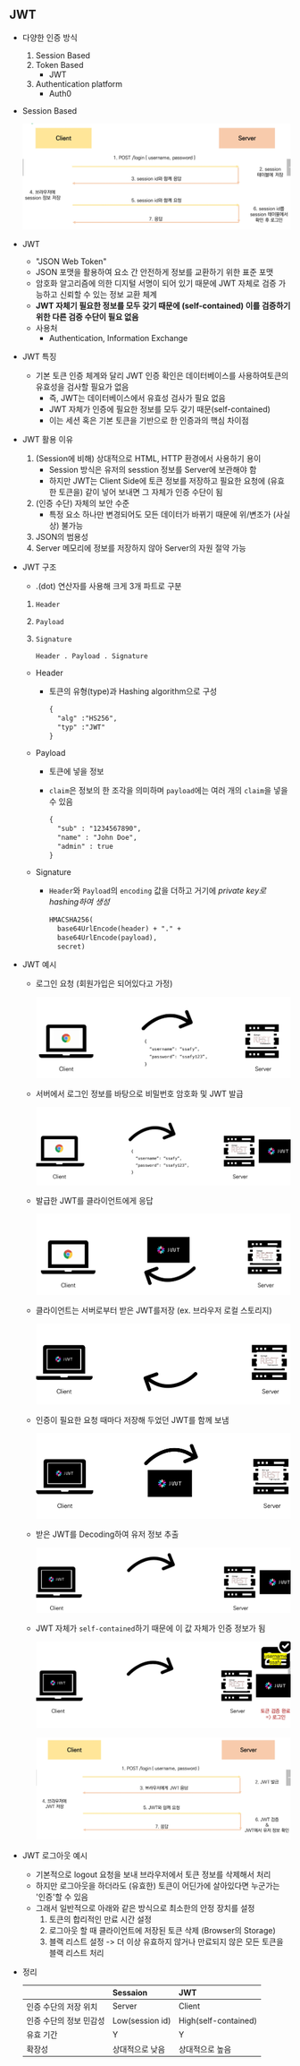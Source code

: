 ## JWT

* 다양한 인증 방식

  1. Session Based
  2. Token Based
     * JWT
  3. Authentication platform
     * Auth0

* Session Based

  ![image-20221201130345844](05_JWT.assets/image-20221201130345844.png)

* JWT

  * "JSON Web Token"
  * JSON 포맷을 활용하여 요소 간 안전하게 정보를 교환하기 위한 표준 포맷
  * 암호화 알고리즘에 의한 디지털 서명이 되어 있기 때문에 JWT 자체로 검증 가능하고 신뢰할 수 있는 정보 교환 체계
  * **JWT 자체기 필요한 정보를 모두 갖기 때문에 (self-contained) 이를 검증하기 위한 다른 검증 수단이 필요 없음**
  * 사용처
    * Authentication, Information Exchange

* JWT 특징

  * 기본 토큰 인증 체계와 달리 JWT 인증 확인은 데이터베이스를 사용하여토큰의 유효성을 검사할 필요가 없음
    * 즉, JWT는 데이터베이스에서 유효성 검사가 필요 없음
    * JWT 자체가 인증에 필요한 정보를 모두 갖기 때문(self-contained)
    * 이는 세션 혹은 기본 토큰을 기반으로 한 인증과의 핵심 차이점

* JWT 활용 이유

  1. (Session에 비해) 상대적으로 HTML, HTTP 환경에서 사용하기 용이
     * Session 방식은 유저의 sesstion 정보를 Server에 보관해야 함
     * 하지만 JWT는 Client Side에 토큰 정보를 저장하고 필요한 요청에 (유효한 토큰을) 같이 넣어 보내면 그 자체가 인증 수단이 됨
  2. (인증 수단) 자체의 보안 수준
     * 특정 요소 하나만 변경되어도 모든 데이터가 바뀌기 때문에 위/변조가 (사실상) 불가능
  3. JSON의 범용성
  4. Server 메모리에 정보를 저장하지 않아 Server의 자원 절약 가능

* JWT 구조

  * .(dot) 연산자를 사용해 크게 3개 파트로 구분

  1. `Header`

  2. `Payload`

  3. `Signature`

     ```
     Header . Payload . Signature
     ```

  * Header

    * 토큰의 유형(type)과 Hashing algorithm으로 구성

      ```
      {
      	"alg" :"HS256",
      	"typ" :"JWT"
      }
      ```

  * Payload

    * 토큰에 넣을 정보

    * `claim`은 정보의 한 조각을 의미하며 `payload`에는 여러 개의 `claim`을 넣을 수 있음

      ```
      {
      	"sub" : "1234567890",
      	"name" : "John Doe",
      	"admin" : true
      }
      ```

  * Signature

    * `Header`와 `Payload`의 `encoding` 값을 더하고 거기에 *private key로 hashing하여 생성*

      ```
      HMACSHA256(
      	base64UrlEncode(header) + "." +
      	base64UrlEncode(payload),
      	secret)
      ```

* JWT 예시

  * 로그인 요청 (회원가입은 되어있다고 가정)

    ![image-20221201132123010](05_JWT.assets/image-20221201132123010.png)

  * 서버에서 로그인 정보를 바탕으로 비밀번호 암호화 및 JWT 발급

    ![image-20221201132206755](05_JWT.assets/image-20221201132206755.png)

  * 발급한 JWT를 클라이언트에게 응답

    ![image-20221201132313296](05_JWT.assets/image-20221201132313296.png)

  * 클라이언트는  서버로부터 받은 JWT를저장 (ex. 브라우저 로컬 스토리지)

    ![image-20221201132345253](05_JWT.assets/image-20221201132345253.png)

  * 인증이  필요한 요청 때마다 저장해 두었던 JWT를 함께 보냄

    ![image-20221201132416808](05_JWT.assets/image-20221201132416808-1669868658736-1.png)

  * 받은 JWT를 Decoding하여 유저 정보 추출

    ![image-20221201132759658](05_JWT.assets/image-20221201132759658.png)

  * JWT 자체가 `self-contained`하기 때문에 이 값 자체가 인증 정보가 됨

    ![image-20221201132835363](05_JWT.assets/image-20221201132835363.png)

    ![image-20221201132857613](05_JWT.assets/image-20221201132857613.png)

* JWT 로그아웃 예시
  * 기본적으로 logout 요청을 보내 브라우저에서 토큰 정보를 삭제해서 처리
  * 하지만 로그아웃을 하더라도 (유효한) 토큰이 어딘가에 살아있다면 누군가는 '인증'할 수 있음
  * 그래서 일반적으로 아래와 같은 방식으로 최소한의 안정 장치를 설정
    1. 토큰의  합리적인 만료 시간 설정
    2. 로그아웃 할 때 클라이언트에 저장된 토큰 삭제 (Browser의 Storage)
    3. 블랙 리스트 설정 -> 더 이상 유효하지 않거나 만료되지 않은 모든 토큰을 블랙 리스트 처리

* 정리

  |                         | Sessaion        | JWT                  |
  | ----------------------- | --------------- | -------------------- |
  | 인증 수단의 저장 위치   | Server          | Client               |
  | 인증 수단의 정보 민감성 | Low(session id) | High(self-contained) |
  | 유효 기간               | Y               | Y                    |
  | 확장성                  | 상대적으로 낮음 | 상대적으로 높음      |

  